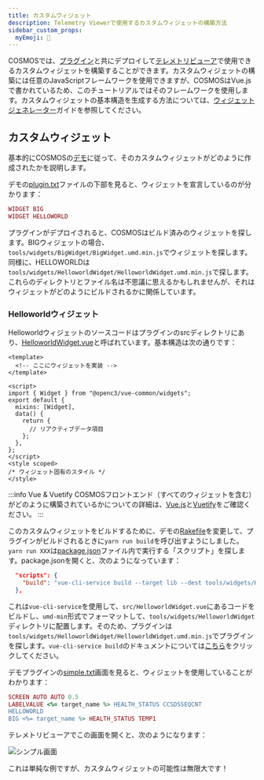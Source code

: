 ```yaml
---
title: カスタムウィジェット
description: Telemetry Viewerで使用するカスタムウィジェットの構築方法
sidebar_custom_props:
  myEmoji: 🔨
---
```


COSMOSでは、[プラグイン](../configuration/plugins.md)と共にデプロイして[テレメトリビューア](../tools/tlm-viewer.md)で使用できるカスタムウィジェットを構築することができます。カスタムウィジェットの構築には任意のJavaScriptフレームワークを使用できますが、COSMOSはVue.jsで書かれているため、このチュートリアルではそのフレームワークを使用します。カスタムウィジェットの基本構造を生成する方法については、[ウィジェットジェネレーター](../getting-started/generators#ウィジェットジェネレーター)ガイドを参照してください。

## カスタムウィジェット

基本的にCOSMOSの[デモ](https://github.com/OpenC3/cosmos/tree/main/openc3-cosmos-init/plugins/packages/openc3-cosmos-demo)に従って、そのカスタムウィジェットがどのように作成されたかを説明します。

デモの[plugin.txt](https://github.com/OpenC3/cosmos/blob/main/openc3-cosmos-init/plugins/packages/openc3-cosmos-demo/plugin.txt)ファイルの下部を見ると、ウィジェットを宣言しているのが分かります：

```ruby
WIDGET BIG
WIDGET HELLOWORLD
```

プラグインがデプロイされると、COSMOSはビルド済みのウィジェットを探します。BIGウィジェットの場合、`tools/widgets/BigWidget/BigWidget.umd.min.js`でウィジェットを探します。同様に、HELLOWORLDは`tools/widgets/HelloworldWidget/HelloworldWidget.umd.min.js`で探します。これらのディレクトリとファイル名は不思議に思えるかもしれませんが、それはウィジェットがどのようにビルドされるかに関係しています。

### Helloworldウィジェット

Helloworldウィジェットのソースコードはプラグインのsrcディレクトリにあり、[HelloworldWidget.vue](https://github.com/OpenC3/cosmos/blob/main/openc3-cosmos-init/plugins/packages/openc3-cosmos-demo/src/HelloworldWidget.vue)と呼ばれています。基本構造は次の通りです：

```vue
<template>
  <!-- ここにウィジェットを実装 -->
</template>

<script>
import { Widget } from "@openc3/vue-common/widgets";
export default {
  mixins: [Widget],
  data() {
    return {
      // リアクティブデータ項目
    };
  },
};
</script>
<style scoped>
/* ウィジェット固有のスタイル */
</style>
```

:::info Vue & Vuetify
COSMOSフロントエンド（すべてのウィジェットを含む）がどのように構築されているかについての詳細は、[Vue.js](https://vuejs.org)と[Vuetify](https://vuetifyjs.com)をご確認ください。
:::

このカスタムウィジェットをビルドするために、デモの[Rakefile](https://github.com/OpenC3/cosmos/blob/main/openc3-cosmos-init/plugins/packages/openc3-cosmos-demo/Rakefile)を変更して、プラグインがビルドされるときに`yarn run build`を呼び出すようにしました。`yarn run XXX`は[package.json](https://github.com/OpenC3/cosmos/blob/main/openc3-cosmos-init/plugins/packages/openc3-cosmos-demo/package.json)ファイル内で実行する「スクリプト」を探します。package.jsonを開くと、次のようになっています：

```json
  "scripts": {
    "build": "vue-cli-service build --target lib --dest tools/widgets/HelloworldWidget --formats umd-min src/HelloworldWidget.vue --name HelloworldWidget && vue-cli-service build --target lib --dest tools/widgets/BigWidget --formats umd-min src/BigWidget.vue --name BigWidget"
  },
```

これは`vue-cli-service`を使用して、`src/HelloworldWidget.vue`にあるコードをビルドし、`umd-min`形式でフォーマットして、`tools/widgets/HelloworldWidget`ディレクトリに配置します。そのため、プラグインは`tools/widgets/HelloworldWidget/HelloworldWidget.umd.min.js`でプラグインを探します。`vue-cli-service build`のドキュメントについては[こちら](https://cli.vuejs.org/guide/cli-service.html#vue-cli-service-build)をクリックしてください。

デモプラグインの[simple.txt](https://github.com/OpenC3/cosmos/blob/main/openc3-cosmos-init/plugins/packages/openc3-cosmos-demo/targets/INST/screens/simple.txt)画面を見ると、ウィジェットを使用していることがわかります：

```ruby
SCREEN AUTO AUTO 0.5
LABELVALUE <%= target_name %> HEALTH_STATUS CCSDSSEQCNT
HELLOWORLD
BIG <%= target_name %> HEALTH_STATUS TEMP1
```

テレメトリビューアでこの画面を開くと、次のようになります：

![シンプル画面](/img/guides/simple_screen.png)

これは単純な例ですが、カスタムウィジェットの可能性は無限大です！